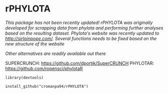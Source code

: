 # rPHYLOTA

*This package has not been recently updated! rPHYLOTA was originally developed for scrapping data from phylota and performing further analyses based on the resulting dataset. Phylota's website was recently updated to http://sirloinpope.com/. Several functions needs to be fixed based on the new structure of the website*

*Other alternatives are readily available out there*

SUPERCRUNCH: https://github.com/dportik/SuperCRUNCH
PHYLOTAR: https://github.com/ropensci/phylotaR


```library(devtools)```

```install_github("cromanpa94/rPHYLOTA")```
